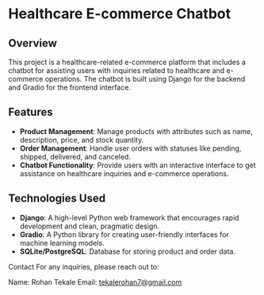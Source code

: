# Healthcare E-commerce Chatbot

## Overview
This project is a healthcare-related e-commerce platform that includes a chatbot for assisting users with inquiries related to healthcare and e-commerce operations. The chatbot is built using Django for the backend and Gradio for the frontend interface.

## Features
- **Product Management**: Manage products with attributes such as name, description, price, and stock quantity.
- **Order Management**: Handle user orders with statuses like pending, shipped, delivered, and canceled.
- **Chatbot Functionality**: Provide users with an interactive interface to get assistance on healthcare inquiries and e-commerce operations.

## Technologies Used
- **Django**: A high-level Python web framework that encourages rapid development and clean, pragmatic design.
- **Gradio**: A Python library for creating user-friendly interfaces for machine learning models.
- **SQLite/PostgreSQL**: Database for storing product and order data.


Contact
For any inquiries, please reach out to:

Name: Rohan Tekale
Email: tekalerohan7@gmail.com
